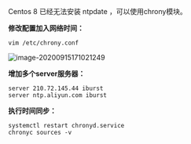 Centos 8 已经无法安装 ntpdate ，可以使用chrony模块。



**修改配置加入网络时间：**

```shell
vim /etc/chrony.conf
```

![image-20200915171021249](https://img-note.langyastudio.com/20200915171021.png?x-oss-process=style/watermark)

**增加多个server服务器：**

```shell
server 210.72.145.44 iburst
server ntp.aliyun.com iburst
```



**执行时间同步：**

```shell
systemctl restart chronyd.service
chronyc sources -v
```



